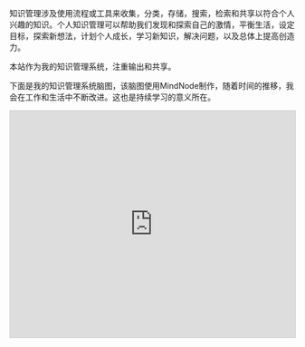
知识管理涉及使用流程或工具来收集，分类，存储，搜索，检索和共享以符合个人兴趣的知识。个人知识管理可以帮助我们发现和探索自己的激情，平衡生活，设定目标，探索新想法，计划个人成长，学习新知识，解决问题，以及总体上提高创造力。

本站作为我的知识管理系统，注重输出和共享。

下面是我的知识管理系统脑图，该脑图使用MindNode制作，随着时间的推移，我会在工作和生活中不断改进。这也是持续学习的意义所在。

<iframe src="https://my.mindnode.com/Pgzxiz8jCyy8TynfCSDqzyDXMvxRsAsixEqTanoT/em#92,-79,-7" frameborder="0" marginheight="0" marginwidth="0" style="border: 1px solid rgb(204, 204, 204); width: 100%; height: 400px;" onmousewheel=""></iframe>
